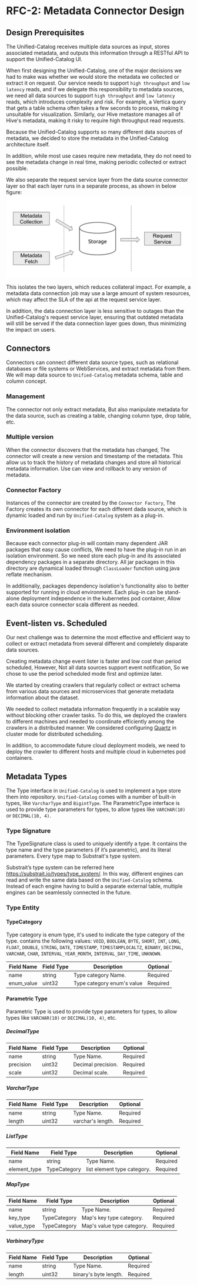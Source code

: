 # RFC-2: Metadata Connector Design

## Design Prerequisites

The Unified-Catalog receives multiple data sources as input, stores associated metadata, 
and outputs this information through a RESTful API to support the Unified-Catalog UI.

When first designing the Unified-Catalog, one of the major decisions we had to make 
was whether we would store the metadata we collected or extract it on request. 
Our service needs to support `high throughput` and `low latency` reads, and if we delegate 
this responsibility to metadata sources, we need all data sources to support `high throughput` 
and `low latency` reads, which introduces complexity and risk.
For example, a Vertica query that gets a table schema often takes a few seconds to process, 
making it unsuitable for visualization. Similarly, our Hive metastore manages 
all of Hive's metadata, making it risky to require high throughput read requests. 

Because the Unified-Catalog supports so many different data sources of metadata, 
we decided to store the metadata in the Unified-Catalog architecture itself. 

In addition, while most use cases require new metadata, they do not need to see 
the metadata change in real time, making periodic collected or extract possible.

We also separate the request service layer from the data source connector layer so that 
each layer runs in a separate process, as shown in below figure:
![rfc-2-01.png](rfc-2-01.png)

This isolates the two layers, which reduces collateral impact. 
For example, a metadata data connection job may use a large amount of system resources, 
which may affect the SLA of the api at the request service layer. 

In addition, the data connection layer is less sensitive to outages than the 
Unified-Catalog's request service layer, ensuring that outdated metadata will still 
be served if the data connection layer goes down, thus minimizing the impact on users.

## Connectors

Connectors can connect different data source types, such as relational databases or file systems or WebServices,
and extract metadata from them. We will map data source to `Unified-Catalog` metadata schema, table and column concept. 

### Management

The connector not only extract metadata, But also manipulate metadata for the data source, such as creating a table,
changing column type, drop table, etc.

### Multiple version

When the connector discovers that the metadata has changed, The connector will create a new version and timestamp of the metadata.
This allow us to track the history of metadata changes and store all historical metadata information.
Use can view and rollback to any version of metadata.

### Connector Factory

Instances of the connector are created by the `Connector Factory`, The Factory creates its own connector for each different
dada source, which is dynamic loaded and run by `Unified-Catalog` system as a plug-in.

### Environment isolation

Because each connector plug-in will contain many dependent JAR packages that easy cause conflicts, 
We need to have the plug-in run in an isolation environment.
So we need store each plug-in and its associated dependency packages in a separate directory.
All jar packages in this directory are dynamical loaded through `ClassLoader` function using java reflate mechanism.

In additionally, packages dependency isolation's functionality also to better supported for running in cloud environment.
Each plug-in can be stand-alone deployment independence in the kubernetes pod container, 
Allow each data source connector scala different as needed.

## Event-listen vs. Scheduled

Our next challenge was to determine the most effective and efficient way to collect or extract metadata
from several different and completely disparate data sources.

Creating metadata change event lister is faster and low cost than period scheduled,
However, Not all data sources support event notification, 
So we chose to use the period scheduled mode first and optimize later.

We started by creating crawlers that regularly collect or extract schema from various data sources 
and microservices that generate metadata information about the dataset.

We needed to collect metadata information frequently in a scalable way without blocking 
other crawler tasks. To do this, we deployed the crawlers to different machines and 
needed to coordinate efficiently among the crawlers in a distributed manner. 
We considered configuring [Quartz](https://github.com/quartz-scheduler/quartz) 
in cluster mode for distributed scheduling.

In addition, to accommodate future cloud deployment models, 
we need to deploy the crawler to different hosts and multiple cloud in kubernetes pod containers.

## Metadata Types

The Type interface in `Unified-Catalog` is used to implement a type store them into repository.
`Unified-Catalog` comes with a number of built-in types, like `VarcharType` and `BigintType`. 
The ParametricType interface is used to provide type parameters for types, 
to allow types like `VARCHAR(10)` or `DECIMAL(10, 4)`.

### Type Signature

The TypeSignature class is used to uniquely identify a type. 
It contains the type name and the type parameters (if it’s parametric), and its literal parameters.
Every type map to Substrait's type system.

Substrait’s type system can be referred here https://substrait.io/types/type_system/.
In this way, different engines can read and write the same data based on the `Unified-Catalog` schema. 
Instead of each engine having to build a separate external table, 
multiple engines can be seamlessly connected in the future.

### Type Entity

#### TypeCategory

Type category is enum type, it's used to indicate the type category of the type. contains the following values:
`VOID`, `BOOLEAN`, `BYTE`, `SHORT`, `INT`, `LONG`, `FLOAT`, `DOUBLE`, `STRING`,
`DATE`, `TIMESTAMP`, `TIMESTAMPLOCALTZ`, `BINARY`, `DECIMAL`, `VARCHAR`, `CHAR`,
`INTERVAL_YEAR_MONTH`, `INTERVAL_DAY_TIME`, `UNKNOWN`.


| Field Name | Field Type | Description                | Optional |
|------------|------------|----------------------------| -------- |
| name       | string     | Type category Name.        | Required |
| enum_value | uint32     | Type category enum's value | Required |

#### Parametric Type

Parametric Type is used to provide type parameters for types, to allow types like `VARCHAR(10)` or `DECIMAL(10, 4)`, etc.

##### DecimalType

| Field Name | Field Type | Description        | Optional |
|------------|------------|--------------------| -------- |
| name       | string     | Type Name.         | Required |
| precision  | uint32     | Decimal precision. | Required |
| scale      | uint32     | Decimal scale.     | Required |

##### VarcharType

| Field Name | Field Type | Description                 | Optional |
|------------|------------|-----------------------------| -------- |
| name       | string     | Type Name.                  | Required |
| length     | uint32     | varchar's length. | Required |

##### ListType

| Field Name   | Field Type | Description                 | Optional |
|--------------|-------|-----------------------------| -------- |
| name         | string | Type Name.                  | Required |
| element_type | TypeCategory     | list element type category. | Required |


##### MapType

| Field Name | Field Type | Description                   | Optional |
|------------|-------|-------------------------------| -------- |
| name       | string | Type Name.                    | Required |
| key_type   | TypeCategory     | Map's key type category.      | Required |
| value_type | TypeCategory     | Map's value type category. | Required |

##### VarbinaryType

| Field Name | Field Type | Description           | Optional |
|------------|------------|-----------------------| -------- |
| name       | string     | Type Name.            | Required |
| length     | uint32     | binary's byte length. | Required |
